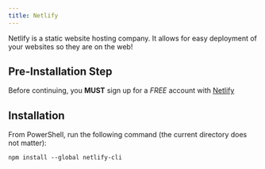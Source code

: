 ```yaml
---
title: Netlify
---
```


Netlify is a static website hosting company. It allows for easy deployment of
your websites so they are on the web!

## Pre-Installation Step

Before continuing, you **MUST** sign up for a _FREE_ account with
[Netlify](https://www.netlify.com/)

## Installation

From PowerShell, run the following command (the current directory does not
matter):

```shell
npm install --global netlify-cli
```
